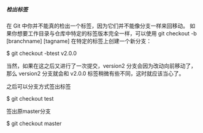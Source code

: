 ##### **检出标签**

在 Git 中你并不能真的检出一个标签，因为它们并不能像分支一样来回移动。 如果你想要工作目录与仓库中特定的标签版本完全一样，可以使用 git checkout -b \[branchname\] \[tagname\] 在特定的标签上创建一个新分支：

$ git checkout -btest v2.0.0

当然，如果在这之后又进行了一次提交，version2 分支会因为改动向前移动了，那么 version2 分支就会和 v2.0.0 标签稍微有些不同，这时就应该当心了。

之后可以分支方式签出标签

$ git checkout test

签出原master分支

$ git checkout master

